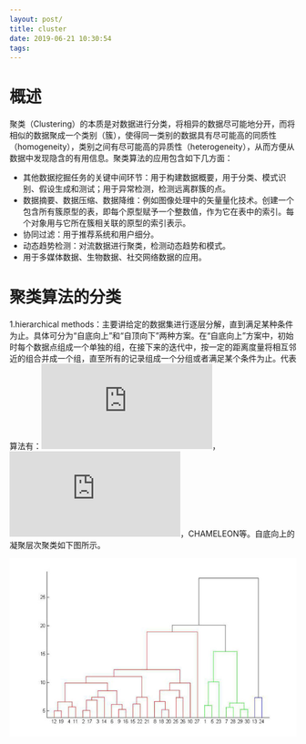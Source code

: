 ```yaml
---
layout: post/
title: cluster
date: 2019-06-21 10:30:54
tags:
---
```


# 概述
聚类（Clustering）的本质是对数据进行分类，将相异的数据尽可能地分开，而将相似的数据聚成一个类别（簇），使得同一类别的数据具有尽可能高的同质性（homogeneity），类别之间有尽可能高的异质性（heterogeneity），从而方便从数据中发现隐含的有用信息。聚类算法的应用包含如下几方面：
* 其他数据挖掘任务的关键中间环节：用于构建数据概要，用于分类、模式识别、假设生成和测试；用于异常检测，检测远离群簇的点。
* 数据摘要、数据压缩、数据降维：例如图像处理中的矢量量化技术。创建一个包含所有簇原型的表，即每个原型赋予一个整数值，作为它在表中的索引。每个对象用与它所在簇相关联的原型的索引表示。
* 协同过滤：用于推荐系统和用户细分。
* 动态趋势检测：对流数据进行聚类，检测动态趋势和模式。
* 用于多媒体数据、生物数据、社交网络数据的应用。

# 聚类算法的分类

1.hierarchical methods：主要讲给定的数据集进行逐层分解，直到满足某种条件为止。具体可分为“自底向上”和“自顶向下”两种方案。在“自底向上”方案中，初始时每个数据点组成一个单独的组，在接下来的迭代中，按一定的距离度量将相互邻近的组合并成一个组，直至所有的记录组成一个分组或者满足某个条件为止。代表算法有：![BIRCH](https://www2.cs.sfu.ca/CourseCentral/459/han/papers/zhang96.pdf)，![CURE](https://www2.cs.sfu.ca/CourseCentral/459/han/papers/guha98.pdf)，CHAMELEON等。自底向上的凝聚层次聚类如下图所示。

![](/cluster/p1.jpg)
